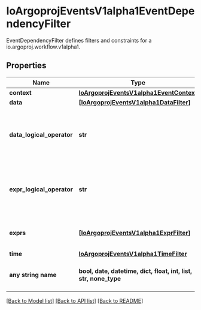 # IoArgoprojEventsV1alpha1EventDependencyFilter

EventDependencyFilter defines filters and constraints for a io.argoproj.workflow.v1alpha1.

## Properties
Name | Type | Description | Notes
------------ | ------------- | ------------- | -------------
**context** | [**IoArgoprojEventsV1alpha1EventContext**](IoArgoprojEventsV1alpha1EventContext.md) |  | [optional] 
**data** | [**[IoArgoprojEventsV1alpha1DataFilter]**](IoArgoprojEventsV1alpha1DataFilter.md) |  | [optional] 
**data_logical_operator** | **str** | DataLogicalOperator defines how multiple Data filters (if defined) are evaluated together. Available values: and (&amp;&amp;), or (||) Is optional and if left blank treated as and (&amp;&amp;). | [optional] 
**expr_logical_operator** | **str** | ExprLogicalOperator defines how multiple Exprs filters (if defined) are evaluated together. Available values: and (&amp;&amp;), or (||) Is optional and if left blank treated as and (&amp;&amp;). | [optional] 
**exprs** | [**[IoArgoprojEventsV1alpha1ExprFilter]**](IoArgoprojEventsV1alpha1ExprFilter.md) | Exprs contains the list of expressions evaluated against the event payload. | [optional] 
**time** | [**IoArgoprojEventsV1alpha1TimeFilter**](IoArgoprojEventsV1alpha1TimeFilter.md) |  | [optional] 
**any string name** | **bool, date, datetime, dict, float, int, list, str, none_type** | any string name can be used but the value must be the correct type | [optional]

[[Back to Model list]](../README.md#documentation-for-models) [[Back to API list]](../README.md#documentation-for-api-endpoints) [[Back to README]](../README.md)


